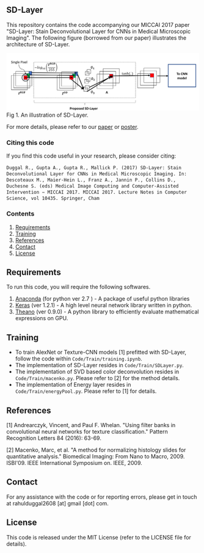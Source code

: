 
## SD-Layer

This repository contains the code accompanying our MICCAI 2017 paper "SD-Layer: Stain Deconvolutional Layer for CNNs in Medical Microscopic Imaging". The following figure (borrowed from our paper) illustrates the architecture of SD-Layer. 

![](sdlayer.png)
Fig 1. An illustration of SD-Layer.


For more details, please refer to our [paper](https://link.springer.com/chapter/10.1007/978-3-319-66179-7_50) or [poster](http://www.rahulduggal.com/files/MICCAI_Poster.pdf). 

### Citing this code

If you find this code useful in your research, please consider citing:

    Duggal R., Gupta A., Gupta R., Mallick P. (2017) SD-Layer: Stain Deconvolutional Layer for CNNs in Medical Microscopic Imaging. In: Descoteaux M., Maier-Hein L., Franz A., Jannin P., Collins D., Duchesne S. (eds) Medical Image Computing and Computer-Assisted Intervention − MICCAI 2017. MICCAI 2017. Lecture Notes in Computer Science, vol 10435. Springer, Cham

### Contents
1. [Requirements](#requirements)
2. [Training](#training)
3. [References](#references)
4. [Contact](#contact)
5. [License](#license)


## Requirements
To run this code, you will require the following softwares.
1. [Anaconda](https://www.anaconda.com/download/#linux) (for python ver 2.7 ) - A package of useful python libraries
2. [Keras](https://pypi.python.org/pypi/Keras/1.2.1) (ver 1.2.1) - A high level neural network library written in python. 
3. [Theano](http://deeplearning.net/software/theano/install.html) (ver 0.9.0) - A python library to efficiently evaluate mathematical expressions on GPU. 


## Training

* To train AlexNet or Texture-CNN models [1] prefitted with SD-Layer, follow the code within `Code/Train/training.ipynb`.
* The implementation of SD-Layer resides in `Code/Train/SDLayer.py`.
* The implementation of SVD based color deconvolution resides in `Code/Train/macenko.py`. Please refer to [2] for the method details.
* The implementation of Energy layer resides in `Code/Train/energyPool.py`. Please refer to [1] for details.


## References
[1] Andrearczyk, Vincent, and Paul F. Whelan. "Using filter banks in convolutional neural networks for texture classification." Pattern Recognition Letters 84 (2016): 63-69.

[2] Macenko, Marc, et al. "A method for normalizing histology slides for quantitative analysis." Biomedical Imaging: From Nano to Macro, 2009. ISBI'09. IEEE International Symposium on. IEEE, 2009.

## Contact

For any assistance with the code or for reporting errors, please get in touch at rahulduggal2608 [at] gmail [dot] com.

## License
This code is released under the MIT License (refer to the LICENSE file for details).

